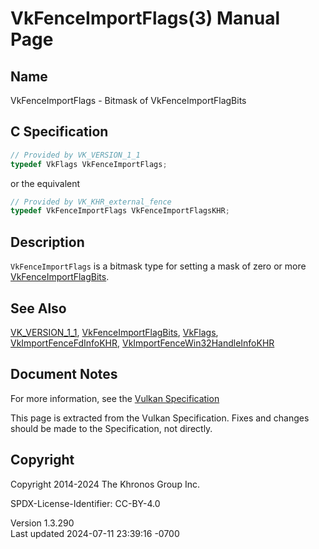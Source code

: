 # VkFenceImportFlags(3) Manual Page

## Name

VkFenceImportFlags - Bitmask of VkFenceImportFlagBits



## <a href="#_c_specification" class="anchor"></a>C Specification

``` c
// Provided by VK_VERSION_1_1
typedef VkFlags VkFenceImportFlags;
```

or the equivalent

``` c
// Provided by VK_KHR_external_fence
typedef VkFenceImportFlags VkFenceImportFlagsKHR;
```

## <a href="#_description" class="anchor"></a>Description

`VkFenceImportFlags` is a bitmask type for setting a mask of zero or
more [VkFenceImportFlagBits](https://registry.khronos.org/vulkan/specs/1.3-extensions/man/html/VkFenceImportFlagBits.html).

## <a href="#_see_also" class="anchor"></a>See Also

[VK_VERSION_1_1](https://registry.khronos.org/vulkan/specs/1.3-extensions/man/html/VK_VERSION_1_1.html),
[VkFenceImportFlagBits](https://registry.khronos.org/vulkan/specs/1.3-extensions/man/html/VkFenceImportFlagBits.html),
[VkFlags](https://registry.khronos.org/vulkan/specs/1.3-extensions/man/html/VkFlags.html),
[VkImportFenceFdInfoKHR](https://registry.khronos.org/vulkan/specs/1.3-extensions/man/html/VkImportFenceFdInfoKHR.html),
[VkImportFenceWin32HandleInfoKHR](https://registry.khronos.org/vulkan/specs/1.3-extensions/man/html/VkImportFenceWin32HandleInfoKHR.html)

## <a href="#_document_notes" class="anchor"></a>Document Notes

For more information, see the <a
href="https://registry.khronos.org/vulkan/specs/1.3-extensions/html/vkspec.html#VkFenceImportFlags"
target="_blank" rel="noopener">Vulkan Specification</a>

This page is extracted from the Vulkan Specification. Fixes and changes
should be made to the Specification, not directly.

## <a href="#_copyright" class="anchor"></a>Copyright

Copyright 2014-2024 The Khronos Group Inc.

SPDX-License-Identifier: CC-BY-4.0

Version 1.3.290  
Last updated 2024-07-11 23:39:16 -0700
